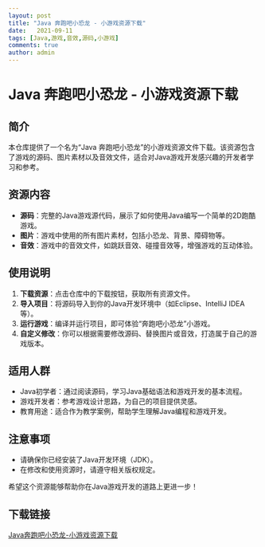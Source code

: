 ```yaml
---
layout: post
title: "Java 奔跑吧小恐龙 - 小游戏资源下载"
date:   2021-09-11
tags: [Java,游戏,音效,源码,小游戏]
comments: true
author: admin
---
```

# Java 奔跑吧小恐龙 - 小游戏资源下载

## 简介

本仓库提供了一个名为“Java 奔跑吧小恐龙”的小游戏资源文件下载。该资源包含了游戏的源码、图片素材以及音效文件，适合对Java游戏开发感兴趣的开发者学习和参考。

## 资源内容

- **源码**：完整的Java游戏源代码，展示了如何使用Java编写一个简单的2D跑酷游戏。
- **图片**：游戏中使用的所有图片素材，包括小恐龙、背景、障碍物等。
- **音效**：游戏中的音效文件，如跳跃音效、碰撞音效等，增强游戏的互动体验。

## 使用说明

1. **下载资源**：点击仓库中的下载按钮，获取所有资源文件。
2. **导入项目**：将源码导入到你的Java开发环境中（如Eclipse、IntelliJ IDEA等）。
3. **运行游戏**：编译并运行项目，即可体验“奔跑吧小恐龙”小游戏。
4. **自定义修改**：你可以根据需要修改源码、替换图片或音效，打造属于自己的游戏版本。

## 适用人群

- Java初学者：通过阅读源码，学习Java基础语法和游戏开发的基本流程。
- 游戏开发者：参考游戏设计思路，为自己的项目提供灵感。
- 教育用途：适合作为教学案例，帮助学生理解Java编程和游戏开发。

## 注意事项

- 请确保你已经安装了Java开发环境（JDK）。
- 在修改和使用资源时，请遵守相关版权规定。

希望这个资源能够帮助你在Java游戏开发的道路上更进一步！

## 下载链接

[Java奔跑吧小恐龙-小游戏资源下载](https://pan.quark.cn/s/95ad7c229ff1)